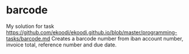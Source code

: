 # barcode
My solution for task https://github.com/ekoodi/ekoodi.github.io/blob/master/programming-tasks/barcode.md
Creates a barcode number from iban account number, invoice total, reference number and due date.
